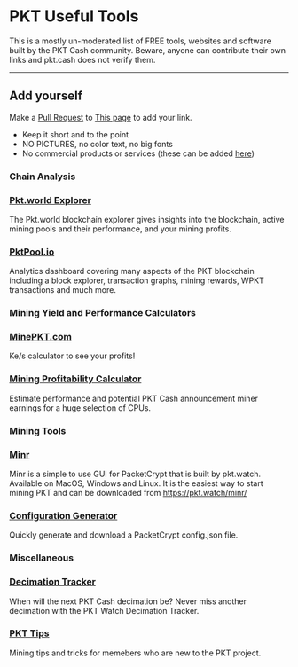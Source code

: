 # PKT Useful Tools

This is a mostly un-moderated list of FREE tools, websites and software built by the PKT Cash community. Beware, anyone can contribute their own links and pkt.cash does not verify them.

---
## Add yourself
Make a [Pull Request](https://docs.github.com/en/github/collaborating-with-pull-requests/proposing-changes-to-your-work-with-pull-requests/creating-a-pull-request) to [This page](https://github.com/pkt-cash/pkt-docs/blob/main/docs/useful_tools.md) to add your link.

* Keep it short and to the point
* NO PICTURES, no color text, no big fonts
* No commercial products or services (these can be added [here](https://docs.pkt.cash/en/latest/commercial/))

### Chain Analysis
### [Pkt.world Explorer](http://pkt.world/explorer)
The Pkt.world blockchain explorer gives insights into the blockchain, active mining pools and their performance, and your mining profits.

### [PktPool.io](https://pktpool.io/pkt)
Analytics dashboard covering many aspects of the PKT blockchain including a block explorer, transaction graphs, mining rewards, WPKT transactions and much more.

### Mining Yield and Performance Calculators
### [MinePKT.com](http://minepkt.com/)
Ke/s calculator to see your profits!

### [Mining Profitability Calculator](https://calculator.pkt.watch/)
Estimate performance and potential PKT Cash announcement miner earnings for a huge selection of CPUs.

### Mining Tools
### [Minr](https://pkt.watch/minr/)
Minr is a simple to use GUI for PacketCrypt that is built by pkt.watch. Available on MacOS, Windows and Linux. It is the easiest way to start mining PKT and can be downloaded from https://pkt.watch/minr/

### [Configuration Generator](https://config.pkt.watch/)
Quickly generate and download a PacketCrypt config.json file.

### Miscellaneous
### [Decimation Tracker](https://decimation.pkt.watch/)
When will the next PKT Cash decimation be? Never miss another decimation with the PKT Watch Decimation Tracker.

### [PKT Tips](https://www.pkt.tips)
Mining tips and tricks for memebers who are new to the PKT project.
